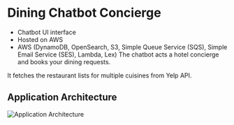 # Dining Chatbot Concierge

- Chatbot UI interface
- Hosted on AWS
- AWS (DynamoDB, OpenSearch, S3, Simple Queue Service (SQS), Simple Email Service (SES), Lambda, Lex)
The chatbot acts a hotel concierge and books your dining requests.

It fetches the restaurant lists for multiple cuisines from Yelp API.

## Application Architecture
![Application Architecture](./arch.png)
